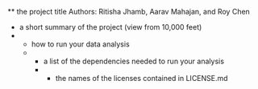 ** the project title
Authors: Ritisha Jhamb, Aarav Mahajan, and Roy Chen


- a short summary of the project (view from 10,000 feet)
- - how to run your data analysis
  - - a list of the dependencies needed to run your analysis
    -  - the names of the licenses contained in LICENSE.md
